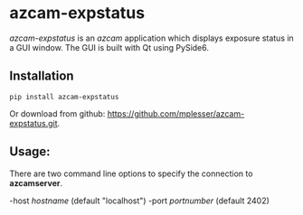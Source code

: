 # azcam-expstatus

*azcam-expstatus* is an *azcam* application which displays exposure status in a GUI window. The GUI is built with Qt using PySide6.

## Installation

`pip install azcam-expstatus`

Or download from github: https://github.com/mplesser/azcam-expstatus.git.

## Usage:

There are two command line options to specify the connection to **azcamserver**.

 -host *hostname* (default "localhost")
 -port *portnumber* (default 2402)

